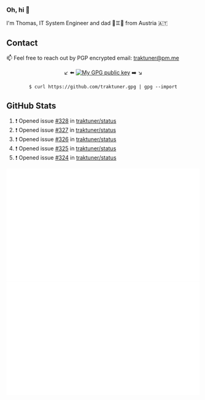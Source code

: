 ### Oh, hi 👋

I'm Thomas, IT System Engineer and dad 👶♊️👶 from Austria 🇦🇹

<!--
**traktuner/traktuner** is a ✨ _special_ ✨ repository because its `README.md` (this file) appears on your GitHub profile.

Here are some ideas to get you started:

- 🔭 I’m currently working on ...
- 🌱 I’m currently learning ...
- 👯 I’m looking to collaborate on ...
- 🤔 I’m looking for help with ...
- 💬 Ask me about ...
- 📫 How to reach me: ...
- 😄 Pronouns: ...
- ⚡ Fun fact: ...
-->

## Contact
📫 Feel free to reach out by PGP encrypted email:
traktuner@pm.me

<div align="center" markdown="1">

↙️ ⬅️ [![My GPG public key](https://img.shields.io/badge/PGP%20public%20key-6D4AFF?style=for-the-badge)](https://github.com/traktuner.gpg) ➡️ ↘️

```shell
$ curl https://github.com/traktuner.gpg | gpg --import
```

</div>

## GitHub Stats
<!--START_SECTION:activity-->
1. ❗ Opened issue [#328](https://github.com/traktuner/status/issues/328) in [traktuner/status](https://github.com/traktuner/status)
2. ❗ Opened issue [#327](https://github.com/traktuner/status/issues/327) in [traktuner/status](https://github.com/traktuner/status)
3. ❗ Opened issue [#326](https://github.com/traktuner/status/issues/326) in [traktuner/status](https://github.com/traktuner/status)
4. ❗ Opened issue [#325](https://github.com/traktuner/status/issues/325) in [traktuner/status](https://github.com/traktuner/status)
5. ❗ Opened issue [#324](https://github.com/traktuner/status/issues/324) in [traktuner/status](https://github.com/traktuner/status)
<!--END_SECTION:activity-->

![](https://github.com/traktuner/traktuner/blob/master/generated/overview.svg)
![](https://github.com/traktuner/traktuner/blob/master/generated/languages.svg)
